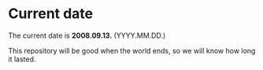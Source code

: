 # Current date

The current date is **2008.09.13.** (YYYY.MM.DD.)

This repository will be good when the world ends, so we will know how long it lasted.